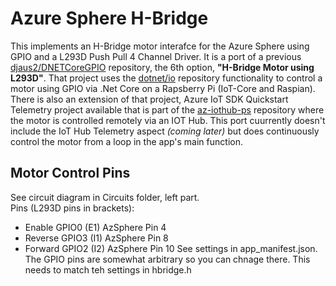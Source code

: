# Azure Sphere H-Bridge
This implements an H-Bridge motor interafce for the Azure Sphere using GPIO and a L293D Push Pull 4 Channel Driver. It is a port of a previous [djaus2/DNETCoreGPIO](https://github.com/djaus2/DNETCoreGPIO) repository, the 6th option, **"H-Bridge Motor using L293D"**. That project uses the [dotnet/io](https://github.com/dotnet/iot) repository functionality to control a motor using GPIO via .Net Core on a Rapsberry Pi (IoT-Core and Raspian). There is also an extension of that project, Azure IoT SDK Quickstart Telemetry project available that is part of the [az-iothub-ps](https://github.com/djaus2/az-iothub-ps/tree/master/PS/qs-apps/quickstarts/telemetry/control-a-motor) repository where the motor is controlled remotely via an IOT Hub. This port cuurrently doesn't include the IoT Hub Telemetry aspect _(coming later)_ but does continuously control the motor from a loop in the app's main function.

## Motor Control Pins
See circuit diagram in Circuits folder, left part. 
<br>Pins (L293D pins in brackets):
- Enable  GPIO0 (E1) AzSphere Pin 4
- Reverse GPIO3 (I1) AzSphere Pin 8
- Forward GPIO2 (I2) AzSphere Pin 10
See settings in app_manifest.json. The GPIO pins are somewhat arbitrary so you can chnage there. This needs to match teh settings in hbridge.h
